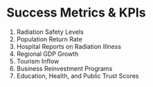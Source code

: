 # Success Metrics & KPIs

1. Radiation Safety Levels
2. Population Return Rate
3. Hospital Reports on Radiation Illness
4. Regional GDP Growth
5. Tourism Inflow
6. Business Reinvestment Programs
7. Education, Health, and Public Trust Scores
